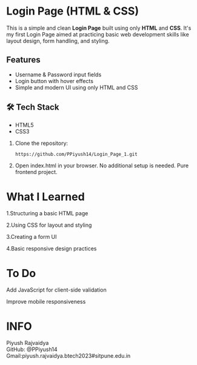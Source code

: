 #  Login Page (HTML & CSS)

This is a simple and clean **Login Page** built using only **HTML** and **CSS**. It's my first Login Page aimed at practicing basic web development skills like layout design, form handling, and styling.

##  Features

- Username & Password input fields
- Login button with hover effects
- Simple and modern UI using only HTML and CSS


## 🛠 Tech Stack

- HTML5
- CSS3

1. Clone the repository:
   ```bash
   https://github.com/PPiyush14/Login_Page_1.git
2. Open index.html in your browser.
   No additional setup is needed. Pure frontend project.

# What I Learned
1.Structuring a basic HTML page

2.Using CSS for layout and styling

3.Creating a form UI

4.Basic responsive design practices

# To Do
Add JavaScript for client-side validation

Improve mobile responsiveness

# INFO
Piyush Rajvaidya
<br>
GitHub: @PPiyush14
<br>
Gmail:piyush.rajvaidya.btech2023#sitpune.edu.in


